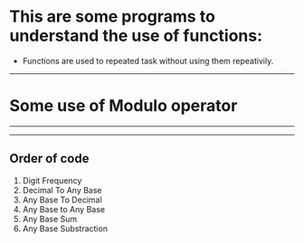 #  This are some programs to understand the use of functions: 
   * Functions are used to repeated task without using them repeativily.
---
#  Some use of Modulo operator
---
---

## Order of code

1. Digit Frequency
2. Decimal To Any Base
3. Any Base To Decimal
4. Any Base to Any Base
5. Any Base Sum
6. Any Base Substraction